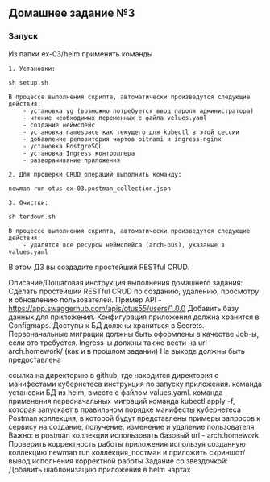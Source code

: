 ## Домашнее задание №3

### Запуск
Из папки ex-03/helm применить команды

```
1. Установки: 

sh setup.sh 

В процессе выполнения скрипта, автоматически произведутся следующие действия:
    - установка yg (возможно потребуется ввод пароля администратора)
    - чтение необходимых переменных с файла velues.yaml
    - создание неймспейс
    - установка namespace как текущего для kubectl в этой сессии
    - добавление репозитория чартов bitnami и ingress-nginx
    - установка PostgreSQL
    - установка Ingress контроллера
    - разворачивание приложения
```
```
2. Для проверки CRUD операций выполнить команду: 

newman run otus-ex-03.postman_collection.json
```
```
3. Очистки:

sh terdown.sh 

В процессе выполнения скрипта, автоматически произведутся следующие действия:
    - удалятся все ресурсы неймспейса (arch-ous), указаные в values.yaml
```


В этом ДЗ вы создадите простейший RESTful CRUD.


Описание/Пошаговая инструкция выполнения домашнего задания:
Сделать простейший RESTful CRUD по созданию, удалению, просмотру и обновлению пользователей.
Пример API - https://app.swaggerhub.com/apis/otus55/users/1.0.0
Добавить базу данных для приложения.
Конфигурация приложения должна хранится в Configmaps.
Доступы к БД должны храниться в Secrets.
Первоначальные миграции должны быть оформлены в качестве Job-ы, если это требуется.
Ingress-ы должны также вести на url arch.homework/ (как и в прошлом задании)
На выходе должны быть предоставлена

ссылка на директорию в github, где находится директория с манифестами кубернетеса
инструкция по запуску приложения.
команда установки БД из helm, вместе с файлом values.yaml.
команда применения первоначальных миграций
команда kubectl apply -f, которая запускает в правильном порядке манифесты кубернетеса
Postman коллекция, в которой будут представлены примеры запросов к сервису на создание, получение, изменение и удаление пользователя. Важно: в postman коллекции использовать базовый url - arch.homework.
Проверить корректность работы приложения используя созданную коллекцию newman run коллекция_постман и приложить скриншот/вывод исполнения корректной работы
Задание со звездочкой:
Добавить шаблонизацию приложения в helm чартах

